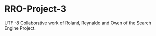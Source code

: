 # RRO-Project-3
UTF -8
Collaborative work of Roland, Reynaldo and Owen of the Search Engine Project.
